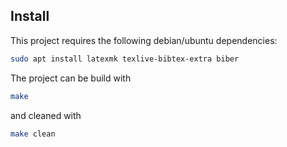 ## Install

This project requires the following debian/ubuntu dependencies:


```sh
sudo apt install latexmk texlive-bibtex-extra biber
```

The project can be build with

```sh
make
```

and cleaned with

```sh
make clean
```
